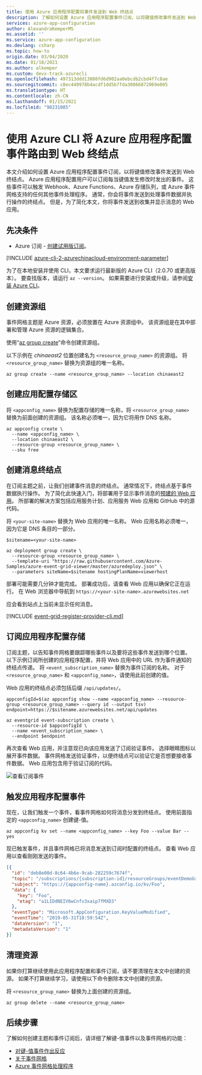 ```yaml
---
title: 使用 Azure 应用程序配置将事件发送到 Web 终结点
description: 了解如何设置 Azure 应用程序配置事件订阅，以将键值修改事件发送到 Web 终结点
services: azure-app-configuration
author: AlexandraKemperMS
ms.assetid: ''
ms.service: azure-app-configuration
ms.devlang: csharp
ms.topic: how-to
origin.date: 03/04/2020
ms.date: 01/18/2021
ms.author: alkemper
ms.custom: devx-track-azurecli
ms.openlocfilehash: 497313ddd13080fd6d902aa0ebcdb2cbd4f7c8ae
ms.sourcegitcommit: c8ec440978b4acdf1dd5b7fda30866872069e005
ms.translationtype: HT
ms.contentlocale: zh-CN
ms.lasthandoff: 01/15/2021
ms.locfileid: "98231085"
---
```

# <a name="route-azure-app-configuration-events-to-a-web-endpoint-with-azure-cli"></a>使用 Azure CLI 将 Azure 应用程序配置事件路由到 Web 终结点

本文介绍如何设置 Azure 应用程序配置事件订阅，以将键值修改事件发送到 Web 终结点。 Azure 应用程序配置用户可以订阅每当键值发生修改时发出的事件。 这些事件可以触发 Webhook、Azure Functions、Azure 存储队列，或 Azure 事件网格支持的任何其他事件处理程序。 通常，你会将事件发送到处理事件数据并执行操作的终结点。 但是，为了简化本文，你将事件发送到收集并显示消息的 Web 应用。

## <a name="prerequisites"></a>先决条件

- Azure 订阅 - [创建试用版订阅](https://www.microsoft.com/china/azure/index.html?fromtype=cn)。 

[!INCLUDE [azure-cli-2-azurechinacloud-environment-parameter](../../includes/azure-cli-2-azurechinacloud-environment-parameter.md)]

为了在本地安装并使用 CLI，本文要求运行最新版的 Azure CLI（2.0.70 或更高版本）。 要查找版本，请运行 `az --version`。 如果需要进行安装或升级，请参阅[安装 Azure CLI](https://docs.azure.cn/cli/install-azure-cli)。


## <a name="create-a-resource-group"></a>创建资源组

事件网格主题是 Azure 资源，必须放置在 Azure 资源组中。 该资源组是在其中部署和管理 Azure 资源的逻辑集合。

使用“[az group create](https://docs.azure.cn/cli/group#az-group-create)”命令创建资源组。 

以下示例在 *chinaeast2* 位置创建名为 `<resource_group_name>` 的资源组。  将 `<resource_group_name>` 替换为资源组的唯一名称。

```azurecli
az group create --name <resource_group_name> --location chinaeast2
```

## <a name="create-an-app-configuration-store"></a>创建应用配置存储区

将 `<appconfig_name>` 替换为配置存储的唯一名称，将 `<resource_group_name>` 替换为前面创建的资源组。 该名称必须唯一，因为它将用作 DNS 名称。

```azurecli
az appconfig create \
  --name <appconfig_name> \
  --location chinaeast2 \
  --resource-group <resource_group_name> \
  --sku free
```

## <a name="create-a-message-endpoint"></a>创建消息终结点

在订阅主题之前，让我们创建事件消息的终结点。 通常情况下，终结点基于事件数据执行操作。 为了简化此快速入门，将部署用于显示事件消息的[预建的 Web 应用](https://github.com/Azure-Samples/azure-event-grid-viewer)。 所部署的解决方案包括应用服务计划、应用服务 Web 应用和 GitHub 中的源代码。

将 `<your-site-name>` 替换为 Web 应用的唯一名称。 Web 应用名称必须唯一，因为它是 DNS 条目的一部分。

```azurecli
$sitename=<your-site-name>

az deployment group create \
  --resource-group <resource_group_name> \
  --template-uri "https://raw.githubusercontent.com/Azure-Samples/azure-event-grid-viewer/master/azuredeploy.json" \
  --parameters siteName=$sitename hostingPlanName=viewerhost
```

部署可能需要几分钟才能完成。 部署成功后，请查看 Web 应用以确保它正在运行。 在 Web 浏览器中导航到 `https://<your-site-name>.azurewebsites.net`

应会看到站点上当前未显示任何消息。

[!INCLUDE [event-grid-register-provider-cli.md](../../includes/event-grid-register-provider-cli.md)]

## <a name="subscribe-to-your-app-configuration-store"></a>订阅应用程序配置存储

订阅主题，以告知事件网格要跟踪哪些事件以及要将这些事件发送到哪个位置。 以下示例订阅所创建的应用程序配置，并将 Web 应用中的 URL 作为事件通知的终结点传递。 将 `<event_subscription_name>` 替换为事件订阅的名称。 对于 `<resource_group_name>` 和 `<appconfig_name>`，请使用此前创建的值。

Web 应用的终结点必须包括后缀 `/api/updates/`。

```azurecli
appconfigId=$(az appconfig show --name <appconfig_name> --resource-group <resource_group_name> --query id --output tsv)
endpoint=https://$sitename.azurewebsites.net/api/updates

az eventgrid event-subscription create \
  --resource-id $appconfigId \
  --name <event_subscription_name> \
  --endpoint $endpoint
```

再次查看 Web 应用，并注意现已向该应用发送了订阅验证事件。 选择眼睛图标以展开事件数据。 事件网格发送验证事件，以便终结点可以验证它是否想要接收事件数据。 Web 应用包含用于验证订阅的代码。

![查看订阅事件](./media/quickstarts/event-grid/view-subscription-event.png)

## <a name="trigger-an-app-configuration-event"></a>触发应用程序配置事件

现在，让我们触发一个事件，看事件网格如何将消息分发到终结点。 使用前面指定的 `<appconfig_name>` 创建键-值。

```azurecli
az appconfig kv set --name <appconfig_name> --key Foo --value Bar --yes
```

现已触发事件，并且事件网格已将消息发送到订阅时配置的终结点。 查看 Web 应用以查看刚刚发送的事件。

```json
[{
  "id": "deb8e00d-8c64-4b6e-9cab-282259c7674f",
  "topic": "/subscriptions/{subscription-id}/resourceGroups/eventDemoGroup/providers/microsoft.appconfiguration/configurationstores/{appconfig-name}",
  "subject": "https://{appconfig-name}.azconfig.io/kv/Foo",
  "data": {
    "key": "Foo",
    "etag": "a1LIDdNEIV6wCnfv3xaip7fMXD3"
  },
  "eventType": "Microsoft.AppConfiguration.KeyValueModified",
  "eventTime": "2019-05-31T18:59:54Z",
  "dataVersion": "1",
  "metadataVersion": "1"
}]
```

## <a name="clean-up-resources"></a>清理资源
如果你打算继续使用此应用程序配置和事件订阅，请不要清理在本文中创建的资源。 如果不打算继续学习，请使用以下命令删除本文中创建的资源。

将 `<resource_group_name>` 替换为上面创建的资源组。

```azurecli
az group delete --name <resource_group_name>
```

## <a name="next-steps"></a>后续步骤

了解如何创建主题和事件订阅后，请详细了解键-值事件以及事件网格的功能：

- [对键-值事件作出反应](concept-app-configuration-event.md)
- [关于事件网格](../event-grid/overview.md)
- [Azure 事件网格处理程序](../event-grid/event-handlers.md)
